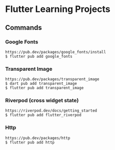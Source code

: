 # Flutter Learning Projects


## Commands

### Google Fonts
    https://pub.dev/packages/google_fonts/install
    $ flutter pub add google_fonts

### Transparent Image
    https://pub.dev/packages/transparent_image
    $ dart pub add transparent_image
    $ flutter pub add transparent_image

### Riverpod (cross widget state)
    https://riverpod.dev/docs/getting_started
    $ flutter pub add flutter_riverpod

### Http
    https://pub.dev/packages/http
    $ flutter pub add http

